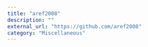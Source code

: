 ```yaml
---
title: "aref2008"
description: ""
external_url: "https://github.com/aref2008"
category: "Miscellaneous"
---
```


